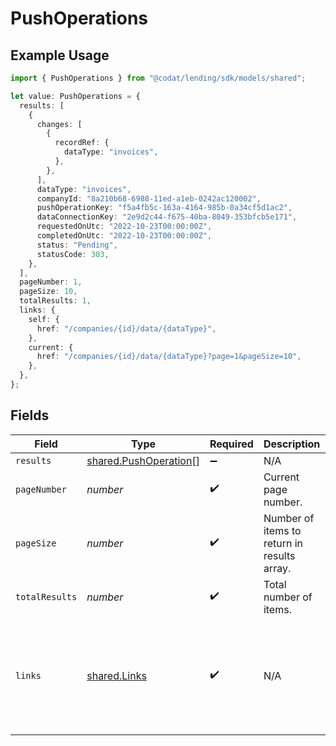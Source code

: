 # PushOperations

## Example Usage

```typescript
import { PushOperations } from "@codat/lending/sdk/models/shared";

let value: PushOperations = {
  results: [
    {
      changes: [
        {
          recordRef: {
            dataType: "invoices",
          },
        },
      ],
      dataType: "invoices",
      companyId: "8a210b68-6988-11ed-a1eb-0242ac120002",
      pushOperationKey: "f5a4fb5c-163a-4164-985b-0a34cf5d1ac2",
      dataConnectionKey: "2e9d2c44-f675-40ba-8049-353bfcb5e171",
      requestedOnUtc: "2022-10-23T00:00:00Z",
      completedOnUtc: "2022-10-23T00:00:00Z",
      status: "Pending",
      statusCode: 303,
    },
  ],
  pageNumber: 1,
  pageSize: 10,
  totalResults: 1,
  links: {
    self: {
      href: "/companies/{id}/data/{dataType}",
    },
    current: {
      href: "/companies/{id}/data/{dataType}?page=1&pageSize=10",
    },
  },
};
```

## Fields

| Field                                                                                             | Type                                                                                              | Required                                                                                          | Description                                                                                       | Example                                                                                           |
| ------------------------------------------------------------------------------------------------- | ------------------------------------------------------------------------------------------------- | ------------------------------------------------------------------------------------------------- | ------------------------------------------------------------------------------------------------- | ------------------------------------------------------------------------------------------------- |
| `results`                                                                                         | [shared.PushOperation](../../../sdk/models/shared/pushoperation.md)[]                             | :heavy_minus_sign:                                                                                | N/A                                                                                               |                                                                                                   |
| `pageNumber`                                                                                      | *number*                                                                                          | :heavy_check_mark:                                                                                | Current page number.                                                                              |                                                                                                   |
| `pageSize`                                                                                        | *number*                                                                                          | :heavy_check_mark:                                                                                | Number of items to return in results array.                                                       |                                                                                                   |
| `totalResults`                                                                                    | *number*                                                                                          | :heavy_check_mark:                                                                                | Total number of items.                                                                            |                                                                                                   |
| `links`                                                                                           | [shared.Links](../../../sdk/models/shared/links.md)                                               | :heavy_check_mark:                                                                                | N/A                                                                                               | {<br/>"self": {<br/>"href": "/companies"<br/>},<br/>"current": {<br/>"href": "/companies?page=1\u0026pageSize=10"<br/>}<br/>} |